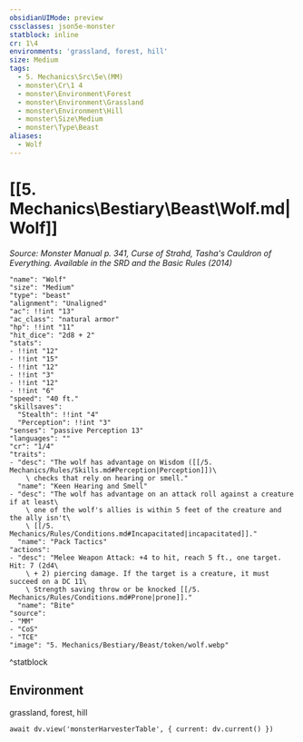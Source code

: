 ```yaml
---
obsidianUIMode: preview
cssclasses: json5e-monster
statblock: inline
cr: 1\4
environments: 'grassland, forest, hill'
size: Medium
tags:
  - 5. Mechanics\Src\5e\(MM)
  - monster\Cr\1 4
  - monster\Environment\Forest
  - monster\Environment\Grassland
  - monster\Environment\Hill
  - monster\Size\Medium
  - monster\Type\Beast
aliases:
  - Wolf
---
```

# [[5. Mechanics\Bestiary\Beast\Wolf.md|Wolf]]
*Source: Monster Manual p. 341, Curse of Strahd, Tasha's Cauldron of Everything. Available in the <span title='Systems Reference Document (5.1)'>SRD</span> and the Basic Rules (2014)*

```statblock
"name": "Wolf"
"size": "Medium"
"type": "beast"
"alignment": "Unaligned"
"ac": !!int "13"
"ac_class": "natural armor"
"hp": !!int "11"
"hit_dice": "2d8 + 2"
"stats":
- !!int "12"
- !!int "15"
- !!int "12"
- !!int "3"
- !!int "12"
- !!int "6"
"speed": "40 ft."
"skillsaves":
  "Stealth": !!int "4"
  "Perception": !!int "3"
"senses": "passive Perception 13"
"languages": ""
"cr": "1/4"
"traits":
- "desc": "The wolf has advantage on Wisdom ([[/5. Mechanics/Rules/Skills.md#Perception|Perception]])\
    \ checks that rely on hearing or smell."
  "name": "Keen Hearing and Smell"
- "desc": "The wolf has advantage on an attack roll against a creature if at least\
    \ one of the wolf's allies is within 5 feet of the creature and the ally isn't\
    \ [[/5. Mechanics/Rules/Conditions.md#Incapacitated|incapacitated]]."
  "name": "Pack Tactics"
"actions":
- "desc": "Melee Weapon Attack: +4 to hit, reach 5 ft., one target. Hit: 7 (2d4\
    \ + 2) piercing damage. If the target is a creature, it must succeed on a DC 11\
    \ Strength saving throw or be knocked [[/5. Mechanics/Rules/Conditions.md#Prone|prone]]."
  "name": "Bite"
"source":
- "MM"
- "CoS"
- "TCE"
"image": "5. Mechanics/Bestiary/Beast/token/wolf.webp"
```
^statblock

## Environment

grassland, forest, hill

```dataviewjs
await dv.view('monsterHarvesterTable', { current: dv.current() })
```
